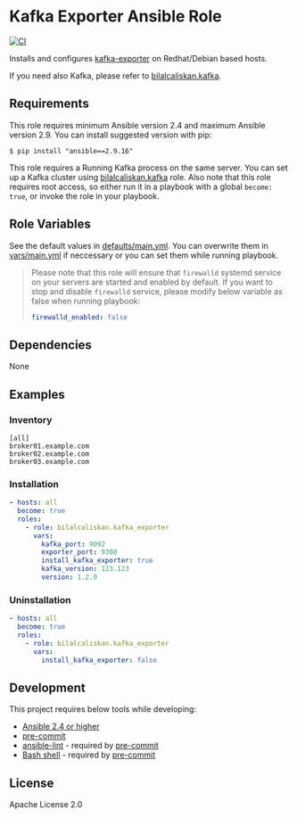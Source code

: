 # Kafka Exporter Ansible Role

[![CI](https://github.com/bilalcaliskan/kafka_exporter-ansible-role/workflows/CI/badge.svg?event=push)](https://github.com/bilalcaliskan/kafka_exporter-ansible-role/actions?query=workflow%3ACI)

Installs and configures [kafka-exporter](https://github.com/danielqsj/kafka_exporter) on Redhat/Debian based hosts.

If you need also Kafka, please refer to [bilalcaliskan.kafka](https://github.com/bilalcaliskan/kafka-ansible-role).

## Requirements

This role requires minimum Ansible version 2.4 and maximum Ansible version 2.9. You can install suggested version with pip:
```
$ pip install "ansible==2.9.16"
```

This role requires a Running Kafka process on the same server. You can set up a Kafka cluster using [bilalcaliskan.kafka](https://galaxy.ansible.com/bilalcaliskan/kafka) role.
Also note that this role requires root access, so either run it in a playbook with a global `become: true`, or invoke the role in your playbook.


## Role Variables
See the default values in [defaults/main.yml](defaults/main.yml). You can overwrite them in [vars/main.yml](vars/main.yml) if neccessary or you can set them while running playbook.

> Please note that this role will ensure that `firewalld` systemd service on your servers are started and enabled by default. If you want to stop and disable `firewalld` service, please modify below variable as false when running playbook:
> ```yaml
> firewalld_enabled: false

## Dependencies

None

## Examples
### Inventory
```
[all]
broker01.example.com
broker02.example.com
broker03.example.com
```

### Installation

```yaml
- hosts: all
  become: true
  roles:
    - role: bilalcaliskan.kafka_exporter
      vars:
        kafka_port: 9092
        exporter_port: 9308
        install_kafka_exporter: true
        kafka_version: 123.123
        version: 1.2.0
```

### Uninstallation

```yaml
- hosts: all
  become: true
  roles:
    - role: bilalcaliskan.kafka_exporter
      vars:
        install_kafka_exporter: false
```

## Development
This project requires below tools while developing:
- [Ansible 2.4 or higher](https://docs.ansible.com/ansible/latest/installation_guide/intro_installation.html)
- [pre-commit](https://pre-commit.com/)
- [ansible-lint](https://ansible-lint.readthedocs.io/en/latest/installing.html#using-pip-or-pipx) - required by [pre-commit](https://pre-commit.com/)
- [Bash shell](https://www.gnu.org/software/bash/) - required by [pre-commit](https://pre-commit.com/)

## License

Apache License 2.0
